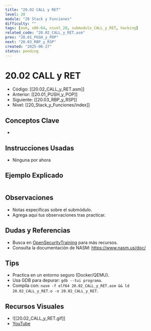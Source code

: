 ```yaml
---
title: "20.02 CALL y RET"
level: 20
module: "20 Stack y Funciones"
difficulty: ""
tags: [asm, x86-64, nivel_20, submodulo_CALL_y_RET, hacking]
related_code: "20.02_CALL_y_RET.asm"
prev: "20.01_PUSH_y_POP"
next: "20.03_RBP_y_RSP"
created: "2025-06-27"
status: pending
---
```


# 20.02 CALL y RET

- Código: [[20.02_CALL_y_RET.asm]]  
- Anterior: [[20.01_PUSH_y_POP]]  
- Siguiente: [[20.03_RBP_y_RSP]]  
- Nivel: [[20_Stack_y_Funciones/index]]  

## Conceptos Clave
- 

## Instrucciones Usadas
- Ninguna por ahora

## Ejemplo Explicado
```asm

```

## Observaciones
- Notas específicas sobre el submódulo.
- Agrega aquí tus observaciones tras practicar.

## Dudas y Referencias
- Busca en [OpenSecurityTraining](https://opensecuritytraining.info/) para más recursos.
- Consulta la documentación de NASM: https://www.nasm.us/doc/

## Tips
- Practica en un entorno seguro (Docker/QEMU).
- Usa GDB para depurar: `gdb --tui programa`.
- Compila con: `nasm -f elf64 20.02_CALL_y_RET.asm && ld 20.02_CALL_y_RET.o -o 20.02_CALL_y_RET`.

## Recursos Visuales
- ![[20.02_CALL_y_RET.gif]]  
- [YouTube](https://youtube.com/placeholder)
